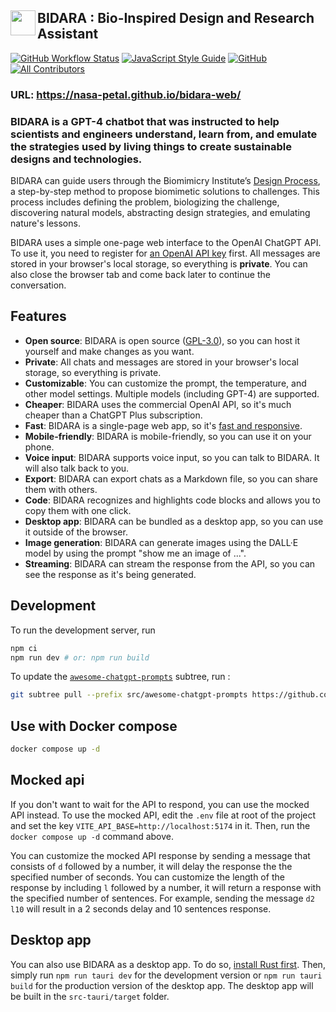 ## <img src="https://github.com/nasa-petal/discord_bot/assets/1322063/c34b5526-7186-43fc-b00a-597ee773ca7b" width="40" align="left"/> BIDARA : Bio-Inspired Design and Research Assistant
[![GitHub Workflow Status](https://img.shields.io/github/actions/workflow/status/nasa-petal/bidara-web/pages.yml?style=flat-square)](https://github.com/nasa-petal/bidara-web/actions/workflows/pages.yml)
[![JavaScript Style Guide](https://img.shields.io/badge/code_style-standard-brightgreen.svg?style=flat-square)](https://standardjs.com)
[![GitHub](https://img.shields.io/github/license/nasa-petal/bidara-web)](/LICENSE)
[![All Contributors](https://img.shields.io/github/all-contributors/nasa-petal/bidara-web?color=ee8449&style=flat-square)](#contributors)

### **URL**: https://nasa-petal.github.io/bidara-web/

### BIDARA is a GPT-4 chatbot that was instructed to help scientists and engineers understand, learn from, and emulate the strategies used by living things to create sustainable designs and technologies.

BIDARA can guide users through the Biomimicry Institute’s [Design Process](https://toolbox.biomimicry.org/methods/process/), a step-by-step method to propose biomimetic solutions to challenges. This process includes defining the problem, biologizing the challenge, discovering natural models, abstracting design strategies, and emulating nature's lessons.


BIDARA uses a simple one-page web interface to the OpenAI ChatGPT API. To use it, you need to register for [an OpenAI API key](https://platform.openai.com/account/api-keys) first. All messages are stored in your browser's local storage, so everything is **private**. You can also close the browser tab and come back later to continue the conversation.

## Features
* **Open source**: BIDARA is open source ([GPL-3.0](/LICENSE)), so you can host it yourself and make changes as you want.
* **Private**: All chats and messages are stored in your browser's local storage, so everything is private.
* **Customizable**: You can customize the prompt, the temperature, and other model settings. Multiple models (including GPT-4) are supported.
* **Cheaper**: BIDARA uses the commercial OpenAI API, so it's much cheaper than a ChatGPT Plus subscription.
* **Fast**: BIDARA is a single-page web app, so it's [fast and responsive](https://pagespeed.web.dev/analysis/https-niek-github-io-chatgpt-web/8xv5uwrnes).
* **Mobile-friendly**: BIDARA is mobile-friendly, so you can use it on your phone.
* **Voice input**: BIDARA supports voice input, so you can talk to BIDARA. It will also talk back to you.
* **Export**: BIDARA can export chats as a Markdown file, so you can share them with others.
* **Code**: BIDARA recognizes and highlights code blocks and allows you to copy them with one click.
* **Desktop app**: BIDARA can be bundled as a desktop app, so you can use it outside of the browser.
* **Image generation**: BIDARA can generate images using the DALL·E model by using the prompt "show me an image of ...".
* **Streaming**: BIDARA can stream the response from the API, so you can see the response as it's being generated.

## Development

To run the development server, run

```bash
npm ci
npm run dev # or: npm run build
```

To update the [`awesome-chatgpt-prompts`](/src/awesome-chatgpt-prompts/) subtree, run :
```bash
git subtree pull --prefix src/awesome-chatgpt-prompts https://github.com/f/awesome-chatgpt-prompts.git main --squash
```

## Use with Docker compose

```bash
docker compose up -d
```

## Mocked api
If you don't want to wait for the API to respond, you can use the mocked API instead. To use the mocked API, edit the `.env` file at root of the project and set the key `VITE_API_BASE=http://localhost:5174` in it. Then, run the `docker compose up -d` command above.

You can customize the mocked API response by sending a message that consists of `d` followed by a number, it will delay the response the the specified number of seconds. You can customize the length of the response by including `l` followed by a number, it will return a response with the specified number of sentences.
For example, sending the message `d2 l10` will result in a 2 seconds delay and 10 sentences response.

## Desktop app

You can also use BIDARA as a desktop app. To do so, [install Rust first](https://www.rust-lang.org/tools/install). Then, simply run `npm run tauri dev` for the development version or `npm run tauri build` for the production version of the desktop app. The desktop app will be built in the `src-tauri/target` folder.
